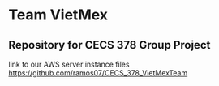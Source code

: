 # Team VietMex
## Repository for CECS 378 Group Project
link to our AWS server instance files https://github.com/ramos07/CECS_378_VietMexTeam

